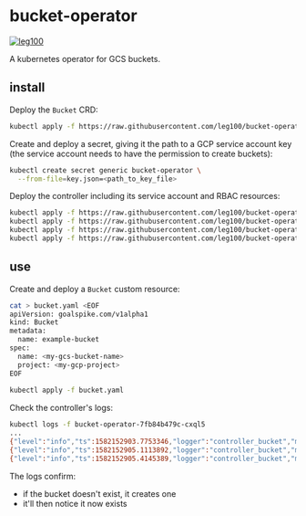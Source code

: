 # bucket-operator

[![leg100](https://circleci.com/gh/leg100/bucket-operator.svg?style=svg)](https://circleci.com/gh/leg100/bucket-operator)

A kubernetes operator for GCS buckets.

## install

Deploy the `Bucket` CRD:

```bash
kubectl apply -f https://raw.githubusercontent.com/leg100/bucket-operator/master/deploy/crds/goalspike.com_buckets_crd.yaml
```

Create and deploy a secret, giving it the path to a GCP service account key (the service account needs to have the permission to create buckets):

```bash
kubectl create secret generic bucket-operator \
  --from-file=key.json=<path_to_key_file>
```

Deploy the controller including its service account and RBAC resources:

```bash
kubectl apply -f https://raw.githubusercontent.com/leg100/bucket-operator/master/deploy/service_account.yaml
kubectl apply -f https://raw.githubusercontent.com/leg100/bucket-operator/master/deploy/role.yaml
kubectl apply -f https://raw.githubusercontent.com/leg100/bucket-operator/master/deploy/role_binding.yaml
kubectl apply -f https://raw.githubusercontent.com/leg100/bucket-operator/master/deploy/operator.yaml
```

## use

Create and deploy a `Bucket` custom resource:

```bash
cat > bucket.yaml <EOF
apiVersion: goalspike.com/v1alpha1
kind: Bucket
metadata:
  name: example-bucket
spec:
  name: <my-gcs-bucket-name>
  project: <my-gcp-project>
EOF
 
kubectl apply -f bucket.yaml
```

Check the controller's logs:

```bash
kubectl logs -f bucket-operator-7fb84b479c-cxql5
...
{"level":"info","ts":1582152903.7753346,"logger":"controller_bucket","msg":"Bucket not found, creating bucket","Request.Namespace":"default","Request.Name":"example-bucket","Bucket.Spec.Name":"automatize-test-bucket"}
{"level":"info","ts":1582152905.1113892,"logger":"controller_bucket","msg":"Reconciling Bucket","Request.Namespace":"default","Request.Name":"example-bucket"}
{"level":"info","ts":1582152905.4145389,"logger":"controller_bucket","msg":"Skip reconcile: Bucket already exists","Request.Namespace":"default","Request.Name":"example-bucket","Bucket.Spec.Name":"automatize-test-bucket"}
```

The logs confirm:

* if the bucket doesn't exist, it creates one
* it'll then notice it now exists
